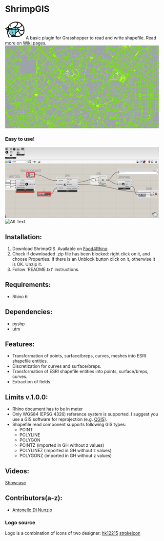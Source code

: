 # ShrimpGIS
![Logo](https://github.com/AntonelloDN/ShrimpGIS/blob/master/resources/shrimp_gis_logo.png)
A basic plugin for Grasshopper to read and write shapefile. Read more on [Wiki](https://github.com/AntonelloDN/ShrimpGIS/wiki) pages.
![Alt Text](https://github.com/AntonelloDN/ShrimpGIS/blob/master/examples/ShrimpGIS_milan_top.png)
### Easy to use!
![Alt Text](https://github.com/AntonelloDN/ShrimpGIS/blob/master/examples/shrimp_gis.gif)
![Alt Text](https://github.com/AntonelloDN/ShrimpGIS/blob/master/examples/shrimp_gis_mesh.gif)
## Installation:
1. Download ShrimpGIS. Available on [Food4Rhino](https://www.food4rhino.com/app/shrimpgis)
2. Check if downloaded .zip file has been blocked: right click on it, and choose Properties. If there is an Unblock button click on it, otherwise it is OK. Unzip it.
3. Follow 'README.txt' instructions.
## Requirements:
* Rhino 6
## Dependencies:
* pyshp
* utm
## Features:
* Transformation of points, surface/breps, curves, meshes into ESRI shapefile entities.
* Discretization for curves and surface/breps.
* Transformation of ESRI shapefile entities into points, surface/breps, curves.
* Extraction of fields.
## Limits v.1.0.0:
* Rhino document has to be in meter
* Only WGS84 (EPSG:4326) reference system is supported. I suggest you use a GIS software for reprojection (e.g. [QGIS](https://www.qgis.org/en/site/)).
* Shapefile read component supports following GIS types:
  * POINT
  * POLYLINE
  * POLYGON
  * POINTZ (imported in GH without z values)
  * POLYLINEZ (imported in GH without z values)
  * POLYGONZ (imported in GH without z values)
## Videos:
[Showcase](https://youtu.be/UY8ezRylcj4)
## Contributors(a-z):
* [Antonello Di Nunzio](https://github.com/AntonelloDN)
### Logo source
Logo is a combination of icons of two designer: [hk12215](https://www.iconfinder.com/hk12215) [strokeicon](https://www.iconfinder.com/strokeicon)


